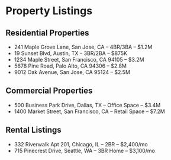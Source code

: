 # Property Listings

## Residential Properties
- 241 Maple Grove Lane, San Jose, CA – 4BR/3BA – $1.2M  
- 19 Sunset Blvd, Austin, TX – 3BR/2BA – $875K
- 1234 Maple Street, San Francisco, CA 94105 – $3.2M
- 5678 Pine Road, Palo Alto, CA 94306 – $2.8M
- 9012 Oak Avenue, San Jose, CA 95124 – $2.5M

## Commercial Properties
- 500 Business Park Drive, Dallas, TX – Office Space – $3.4M  
- 1400 Market Street, San Francisco, CA – Retail Space – $7.2M

## Rental Listings
- 332 Riverwalk Apt 201, Chicago, IL – 2BR – $2,400/mo  
- 715 Pinecrest Drive, Seattle, WA – 3BR Home – $3,100/mo